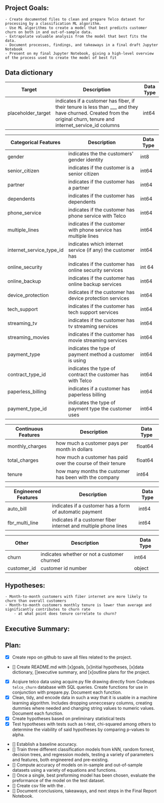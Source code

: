 ## Project Goals:
    - Create documented files to clean and prepare Telco dataset for processing by a classification ML algorithm.
    - Use ML algorithms to create a model that best predicts customer churn on both in and out-of-sample data.
    - Extrapolate valuable analysis from the model that best fits the data.
    - Document processes, findings, and takeaways in a final draft Jupyter Notebook
    - Present on my final Jupyter Notebook, giving a high-level overview of the process used to create the model of best fit



## Data dictionary
Target  | Description   | Data Type
--|--|--
placeholder_target    | indicates if a customer has fiber, if their tenure is less than ___ and they have churned. Created from the original churn, tenure and internet_service_id columns | int64

Categorical Features   | Description |    Data Type
--|--|--
gender    |   indicates the the customers' gender identity |    int8
senior_citizen|    indicates if the customer is a senior citizen    |int64
partner|    indicates if the customer has a partner    |int64
dependents|        indicates if the customer has dependents    |int64
phone_service|    indicates if the customer has phone service with Telco    | int64
multiple_lines |    indicates if the customer with phone service has multiple lines    | int64
internet_service_type_id |    indicates which internet service (if any) the customer has |    int64
online_security|    indicates if the customer has online security services |    int 64
online_backup|    indicates if the customer has online backup services |    int64
device_protection    | indicates if the customer has device protection services |    int64
tech_support |  indicates if the customer has tech support services |    int64
streaming_tv |    indicates if the customer has tv streaming services |    int64
streaming_movies |    indicates if the customer has movie streaming services |    int64
payment_type    | indicates the type of payment method a customer is using | int64
contract_type_id |     indicates the type of contract the customer has with Telco |    int64
paperless_billing |     indicates if a customer has paperless billing |    int64
payment_type_id |     indicates the type of payment type the customer uses |    int64

Continuous Features | Description | Data Type
--|--|--
monthly_charges | how much a customer pays per month in dollars| float64
total_charges   | how much a customer has paid over the course of their tenure | float64
tenure          | how many months the customer has been with the company| int64

Engineered Features  | Description   | Data Type
--|--|--
auto_bill    | indicates if a customer has a form of automatic payment | int64
fbr_multi_line    | indicates if a customer fiber internet and multiple phone lines | int64


Other   | Description   | Data Type
--|--|--
churn   | indicates whether or not a customer churned | int64
customer_id | customer id number                       | object

## Hypotheses:
    - Month-to-month customers with fiber internet are more likely to churn than overall customers
    - Month-to-month customers monthly tenure is lower than average and significantly contributes to churn rate
        - at what point does tenure correlate to churn?



## Executive Summary:


## Plan:
- [x] Create repo on github to save all files related to the project.
- [] Create README.md with [x]goals, [x]initial hypotheses, [x]data dictionary, []executive summary, and [x]outline plans for the project.
- [x] Acqiure telco data using acquire.py file drawing directly from Codeups `telco_churn` database with SQL queries. Create functions for use in conjunction with prepare.py. Document each function.
- [x] Clean, tidy, and encode data in such a way that it is usable in a machine learning algorithm. Includes dropping unneccesary columns, creating dummies where needed and changing string values to numeric values. Document each function.
- [x] Create hypotheses based on preliminary statistical tests
- [x] Test hypotheses with tests such as t-test, chi-squared among others to determine the viability of said hypotheses by comparing p-values to alpha.
- [] Establish a baseline accuracy.
- [] Train three different classification models from kNN, random forrest, decision trees, and regression models, testing a variety of parameters and features, both engineered and pre-existing.
- [] Compute accuracy of models on in-sample and out-of-sample datasets using a variety of equations and functions.
- [] Once a single, best preforming model has been chosen, evaluate the preformance of the model on the test dataset.
- [] Create csv file with the .
- [] Document conclusions, takeaways, and next steps in the Final Report Notebook.
